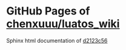 GitHub Pages of [chenxuuu/luatos_wiki](https://github.com/chenxuuu/luatos_wiki.git)
===
Sphinx html documentation of [d2123c56](https://github.com/chenxuuu/luatos_wiki/tree/d2123c56350bf0859c21e657d1a8ae0afaa5c669)
